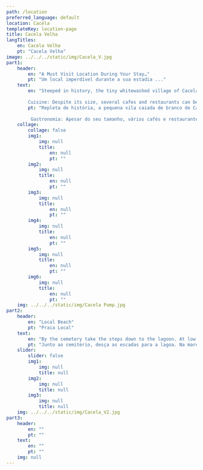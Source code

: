 ```yaml
---
path: /location
preferred_language: default
location: Cacela
templateKey: location-page
title: Cacela Velha
langTitles:
    en: Cacela Velha
    pt: "Cacela Velha"
image: ../../../static/img/Cacela_V.jpg
part1: 
    header: 
        en: "A Must Visit Location During Your Stay…"
        pt: "Um local imperdível durante a sua estadia ..."
    text: 
        en: "Steeped in history, the tiny whitewashed village of Cacela Velha sits proudly on coastal cliffs offering vistas across gleaming lagoons to the vast Atlantic Ocean beyond. Settled since Phoenician times and an important outpost for the Moors, there is much to discover along the cobbled streets including the pocket-sized fort, the ancient church and a fascinating cemetery!
        
        Cuisine: Despite its size, several cafes and restaurants can be found dotted about the village with a greater selection in nearby Manta Rota and Vila Nova de Cacela."
        pt: "Repleta de história, a pequena vila caiada de branco de Cacela Velha se ergue orgulhosamente em falésias costeiras, oferecendo vistas de lagoas cintilantes para o vasto Oceano Atlântico além. Estabelecido desde a época dos fenícios e um importante posto avançado para os mouros, há muito a descobrir ao longo das ruas de paralelepípedos, incluindo o forte pequeno, a igreja antiga e um cemitério fascinante!
        
         Gastronomia: Apesar do seu tamanho, vários cafés e restaurantes podem ser encontrados espalhados pela vila com uma maior seleção nas vizinhas Manta Rota e Vila Nova de Cacela."
    collage:
        collage: false
        img1: 
            img: null
            title: 
                en: null
                pt: ""
        img2: 
            img: null
            title: 
                en: null
                pt: ""
        img3: 
            img: null
            title: 
                en: null
                pt: ""
        img4: 
            img: null
            title: 
                en: null
                pt: ""
        img5: 
            img: null
            title: 
                en: null
                pt: ""
        img6: 
            img: null
            title: 
                en: null
                pt: ""
    img: ../../../static/img/Cacela Pump.jpg
part2:
    header: 
        en: "Local Beach"
        pt: "Praia Local"
    text: 
        en: "By the cemetery take the steps down to the lagoon. At low tide, cross on foot or catch the fishing boat to reach one of the Algarve’s finest beaches of soft golden sands and clear blue waters. The views from the church are some of the finest in the East Algarve."
        pt: "Junto ao cemitério, desça as escadas para a lagoa. Na maré baixa, atravesse a pé ou apanhe o barco de pesca para chegar a uma das melhores praias do Algarve de areias douradas e águas límpidas e azuis. As vistas da igreja são das melhores do Sotavento Algarvio."
    slider:
        slider: false
        img1: 
            img: null
            title: null
        img2: 
            img: null
            title: null
        img3: 
            img: null
            title: null
    img: ../../../static/img/Cacela_V2.jpg
part3:
    header: 
        en: ""
        pt: ""
    text: 
        en: ""
        pt: ""
    img: null
---
```

